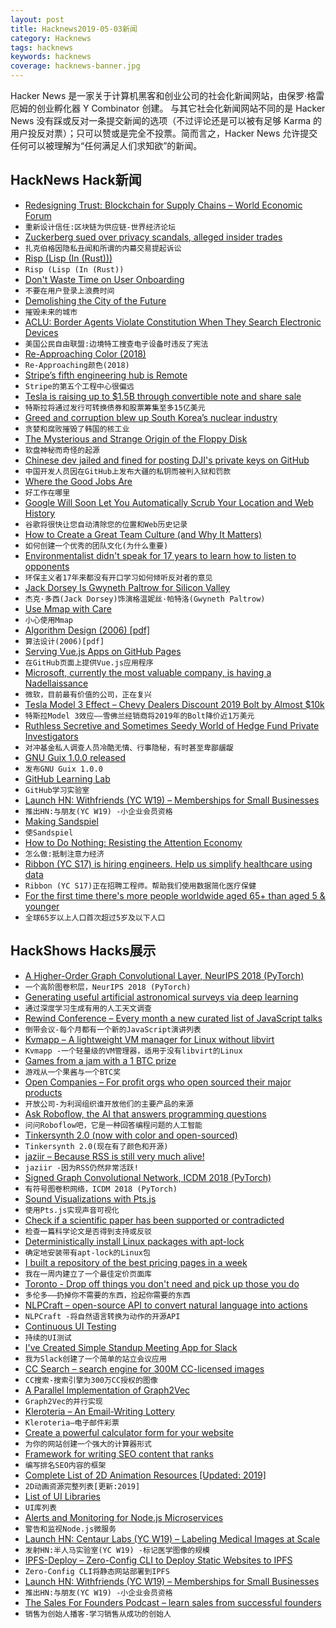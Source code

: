 ```yaml
---
layout: post
title: Hacknews2019-05-03新闻
category: Hacknews
tags: hacknews
keywords: hacknews
coverage: hacknews-banner.jpg
---
```


Hacker News 是一家关于计算机黑客和创业公司的社会化新闻网站，由保罗·格雷厄姆的创业孵化器 Y Combinator 创建。
与其它社会化新闻网站不同的是 Hacker News 没有踩或反对一条提交新闻的选项（不过评论还是可以被有足够 Karma 的用户投反对票）；只可以赞或是完全不投票。简而言之，Hacker News 允许提交任何可以被理解为“任何满足人们求知欲”的新闻。

## HackNews Hack新闻


- [Redesigning Trust: Blockchain for Supply Chains – World Economic Forum](https://www.weforum.org/projects/redesigning-trust)
- `重新设计信任:区块链为供应链-世界经济论坛`
- [Zuckerberg sued over privacy scandals, alleged insider trades](https://news.bloomberglaw.com/securities-law/facebooks-zuckerberg-sued-over-scandals-alleged-insider-trades)
- `扎克伯格因隐私丑闻和所谓的内幕交易提起诉讼`
- [Risp (Lisp (In (Rust)))](https://m.stopa.io/risp-lisp-in-rust-90a0dad5b116)
- `Risp (Lisp (In (Rust))`
- [Don&#39;t Waste Time on User Onboarding](https://greaterdanorequalto.com/dont-waste-time-on-onboarding/)
- `不要在用户登录上浪费时间`
- [Demolishing the City of the Future](https://tribunemag.co.uk/2019/04/demolishing-the-city-of-the-future)
- `摧毁未来的城市`
- [ACLU: Border Agents Violate Constitution When They Search Electronic Devices](https://www.npr.org/2019/05/02/719337356/aclu-border-agents-violate-constitution-when-they-search-electronic-devices)
- `美国公民自由联盟:边境特工搜查电子设备时违反了宪法`
- [Re-Approaching Color (2018)](https://design.lyft.com/re-approaching-color-9e604ba22c88)
- `Re-Approaching颜色(2018)`
- [Stripe’s fifth engineering hub is Remote](https://stripe.com/blog/remote-hub)
- `Stripe的第五个工程中心很偏远`
- [Tesla is raising up to $1.5B through convertible note and share sale](https://techcrunch.com/2019/05/02/tesla-1-5-billion/)
- `特斯拉将通过发行可转换债券和股票筹集至多15亿美元`
- [Greed and corruption blew up South Korea’s nuclear industry](https://www.technologyreview.com/s/613325/how-greed-and-corruption-blew-up-south-koreas-nuclear-industry/)
- `贪婪和腐败摧毁了韩国的核工业`
- [The Mysterious and Strange Origin of the Floppy Disk](https://www.backupassist.com/blog/news/the-mysterious-and-strange-origin-of-the-floppy-disk/)
- `软盘神秘而奇怪的起源`
- [Chinese dev jailed and fined for posting DJI&#39;s private keys on GitHub](https://www.theregister.co.uk/2019/04/30/dji_dev_jailed_fined_leaking_aes_ssl_keys_github/)
- `中国开发人员因在GitHub上发布大疆的私钥而被判入狱和罚款`
- [Where the Good Jobs Are](https://www.nytimes.com/2019/05/02/business/economy/good-jobs-no-college-degrees.html)
- `好工作在哪里`
- [Google Will Soon Let You Automatically Scrub Your Location and Web History](https://www.buzzfeednews.com/article/pranavdixit/google-will-soon-let-you-automatically-scrub-your-location)
- `谷歌将很快让您自动清除您的位置和Web历史记录`
- [How to Create a Great Team Culture (and Why It Matters)](https://queue.acm.org/detail.cfm?id=3323993)
- `如何创建一个优秀的团队文化(为什么重要)`
- [Environmentalist didn&#39;t speak for 17 years to learn how to listen to opponents](https://www.cbc.ca/radio/outintheopen/breaking-silence-1.4526352/this-environmentalist-didn-t-speak-for-17-years-to-learn-how-to-listen-to-his-opponents-1.4527401)
- `环保主义者17年来都没有开口学习如何倾听反对者的意见`
- [Jack Dorsey Is Gwyneth Paltrow for Silicon Valley](https://www.nytimes.com/2019/05/02/fashion/jack-dorsey-influencer.html)
- `杰克·多西(Jack Dorsey)饰演格温妮丝·帕特洛(Gwyneth Paltrow)`
- [Use Mmap with Care](https://www.sublimetext.com/blog/articles/use-mmap-with-care)
- `小心使用Mmap`
- [Algorithm Design (2006) [pdf]](http://www.cs.sjtu.edu.cn/~jiangli/teaching/CS222/files/materials/Algorithm%20Design.pdf)
- `算法设计(2006)[pdf]`
- [Serving Vue.js Apps on GitHub Pages](https://blog.usmanity.com/serving-vue-js-apps-on-github-pages/)
- `在GitHub页面上提供Vue.js应用程序`
- [Microsoft, currently the most valuable company, is having a Nadellaissance](https://www.bloomberg.com/news/features/2019-05-02/satya-nadella-remade-microsoft-as-world-s-most-valuable-company)
- `微软，目前最有价值的公司，正在复兴`
- [Tesla Model 3 Effect – Chevy Dealers Discount 2019 Bolt by Almost $10k](https://www.torquenews.com/1083/tesla-model-3-effect-chevy-dealers-discount-2019-bolt-electric-vehicles-almost-10000-race-bottom-market)
- `特斯拉Model 3效应——雪佛兰经销商将2019年的Bolt降价近1万美元`
- [Ruthless Secretive and Sometimes Seedy World of Hedge Fund Private Investigators](https://www.institutionalinvestor.com/article/b1f6yg8n93jyfh/The-Ruthless-Secretive-and-Sometimes-Seedy-World-of-Hedge-Fund-Private-Investigators)
- `对冲基金私人调查人员冷酷无情、行事隐秘，有时甚至卑鄙龌龊`
- [GNU Guix 1.0.0 released](https://www.gnu.org/software/guix/blog/2019/gnu-guix-1.0.0-released/)
- `发布GNU Guix 1.0.0`
- [GitHub Learning Lab](https://lab.github.com/)
- `GitHub学习实验室`
- [Launch HN: Withfriends (YC W19) – Memberships for Small Businesses](item?id=19810092)
- `推出HN:与朋友(YC W19) -小企业会员资格`
- [Making Sandspiel](https://maxbittker.com/making-sandspiel)
- `使Sandspiel`
- [How to Do Nothing: Resisting the Attention Economy](https://www.nytimes.com/2019/04/30/books/review/jenny-odell-how-to-do-nothing.html)
- `怎么做:抵制注意力经济`
- [Ribbon (YC S17) is hiring engineers. Help us simplify healthcare using data](https://www.ribbonhealth.com/careers/)
- `Ribbon (YC S17)正在招聘工程师。帮助我们使用数据简化医疗保健`
- [For the first time there&#39;s more people worldwide aged 65&#43; than aged 5 &amp; younger](https://reason.com/2019/05/01/this-one-chart-about-global-aging-changes-everything/)
- `全球65岁以上人口首次超过5岁及以下人口`


## HackShows Hacks展示

- [ A Higher-Order Graph Convolutional Layer, NeurIPS 2018 (PyTorch)](https://github.com/benedekrozemberczki/NGCN)
- `一个高阶图卷积层，NeurIPS 2018 (PyTorch)`
- [ Generating useful artificial astronomical surveys via deep learning](https://github.com/Smith42/XDF-GAN)
- `通过深度学习生成有用的人工天文调查`
- [ Rewind Conference – Every month a new curated list of JavaScript talks](https://rewindconference.com)
- `倒带会议-每个月都有一个新的JavaScript演讲列表`
- [ Kvmapp – A lightweight VM manager for Linux without libvirt](https://www.flockport.com/kvmapp)
- `Kvmapp -一个轻量级的VM管理器，适用于没有libvirt的Linux`
- [ Games from a jam with a 1 BTC prize](https://gamejam2019.repl.co)
- `游戏从一个果酱与一个BTC奖`
- [ Open Companies – For profit orgs who open sourced their major products](https://oo.t9t.io/organizations)
- `开放公司-为利润组织谁开放他们的主要产品的来源`
- [ Ask Roboflow, the AI that answers programming questions](https://ask.roboflow.ai)
- `问问Roboflow吧，它是一种回答编程问题的人工智能`
- [ Tinkersynth 2.0 (now with color and open-sourced)](https://www.joshwcomeau.com/posts/tinkersynth-two-point-oh/)
- `Tinkersynth 2.0(现在有了颜色和开源)`
- [ jaziir – Because RSS is still very much alive!](https://www.jaziir.com)
- `jaziir -因为RSS仍然非常活跃!`
- [ Signed Graph Convolutional Network, ICDM 2018 (PyTorch)](https://github.com/benedekrozemberczki/SGCN)
- `有符号图卷积网络，ICDM 2018 (PyTorch)`
- [ Sound Visualizations with Pts.js](https://ptsjs.org/guide/sound-0800)
- `使用Pts.js实现声音可视化`
- [ Check if a scientific paper has been supported or contradicted](https://scite.ai/)
- `检查一篇科学论文是否得到支持或反驳`
- [ Deterministically install Linux packages with apt-lock](https://github.com/TrevorSundberg/apt-lock)
- `确定地安装带有apt-lock的Linux包`
- [ I built a repository of the best pricing pages in a week](https://bestpricingpages.com)
- `我在一周内建立了一个最佳定价页面库`
- [ Toronto - Drop off things you don&#39;t need and pick up those you do](http://dropmart.ca)
- `多伦多——扔掉你不需要的东西，捡起你需要的东西`
- [ NLPCraft – open-source API to convert natural language into actions](https://github.com/vic64/nlpcraft)
- `NLPCraft -将自然语言转换为动作的开源API`
- [ Continuous UI Testing](https://anwendo.com/)
- `持续的UI测试`
- [ I&#39;ve Created Simple Standup Meeting App for Slack](https://www.simplestandups.com)
- `我为Slack创建了一个简单的站立会议应用`
- [ CC Search – search engine for 300M CC-licensed images](https://search.creativecommons.org/)
- `CC搜索-搜索引擎为300万CC授权的图像`
- [ A Parallel Implementation of Graph2Vec](https://github.com/benedekrozemberczki/graph2vec)
- `Graph2Vec的并行实现`
- [ Kleroteria – An Email-Writing Lottery](https://www.kleroteria.org)
- `Kleroteria—电子邮件彩票`
- [ Create a powerful calculator form for your website](https://www.convertcalculator.co/)
- `为你的网站创建一个强大的计算器形式`
- [ Framework for writing SEO content that ranks](https://mannhowie.com/how-to-rank-without-backlinks)
- `编写排名SEO内容的框架`
- [ Complete List of 2D Animation Resources [Updated: 2019]](https://sageanimation.com/animation-tools/)
- `2D动画资源完整列表[更新:2019]`
- [ List of UI Libraries](https://github.com/jefflombard/ui-libraries)
- `UI库列表`
- [ Alerts and Monitoring for Node.js Microservices](https://slao.io/)
- `警告和监视Node.js微服务`
- [Launch HN: Centaur Labs (YC W19) – Labeling Medical Images at Scale](https://news.ycombinator.com/item?id=19789821)
- `发射HN:半人马实验室(YC W19) -标记医学图像的规模`
- [ IPFS-Deploy – Zero-Config CLI to Deploy Static Websites to IPFS](https://github.com/agentofuser/ipfs-deploy)
- `Zero-Config CLI将静态网站部署到IPFS`
- [Launch HN: Withfriends (YC W19) – Memberships for Small Businesses](https://news.ycombinator.com/item?id=19810092)
- `推出HN:与朋友(YC W19) -小企业会员资格`
- [ The Sales For Founders Podcast – learn sales from successful founders](https://salesforfounders.com/podcast/)
- `销售为创始人播客-学习销售从成功的创始人`


